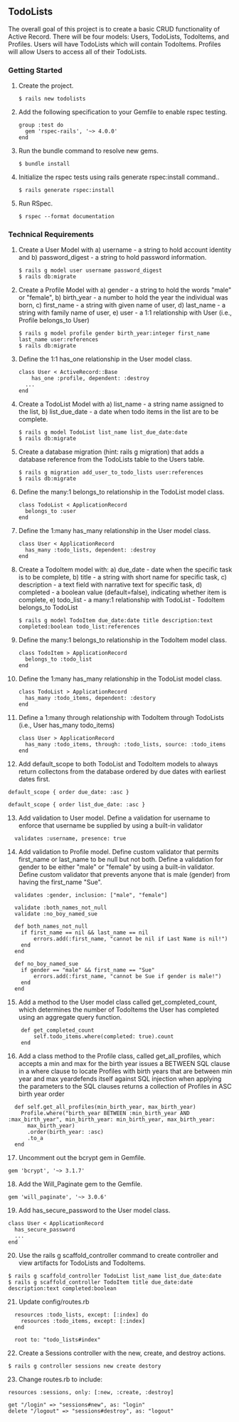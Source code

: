 ## TodoLists

The overall goal of this project is to create a basic CRUD functionality of Active Record.  There will be four models: Users, TodoLists, TodoItems, and Profiles.  Users will have TodoLists which will contain TodoItems.  Profiles will allow Users to access all of their TodoLists.

### Getting Started

1. Create the project.

    ```shell
    $ rails new todolists
    ```

2. Add the following specification to your Gemfile to enable rspec testing.

    ```shell
    group :test do
      gem 'rspec-rails', '~> 4.0.0'
    end
    ```

3. Run the bundle command to resolve new gems.

    ```shell
    $ bundle install
    ```

4. Initialize the rspec tests using rails generate rspec:install command..

    ```shell
    $ rails generate rspec:install
    ```

5. Run RSpec.

    ```shell
    $ rspec --format documentation
    ```

### Technical Requirements

1. Create a User Model with a) username - a string to hold account identity and b) password_digest - a string to hold password information.

    ```shell
    $ rails g model user username password_digest
    $ rails db:migrate
    ```

2. Create a Profile Model with a) gender - a string to hold the words "male" or "female", b) birth_year - a number to hold the year the individual was born, c) first_name - a string with given name of user, d) last_name - a string with family name of user, e) user - a 1:1 relationship with User (i.e., Profile belongs_to User)

    ```shell
    $ rails g model profile gender birth_year:integer first_name last_name user:references
    $ rails db:migrate
    ```

3. Define the 1:1 has_one relationship in the User model class.

    ```shell
    class User < ActiveRecord::Base
	    has_one :profile, dependent: :destroy
      ...
    end
    ```

4. Create a TodoList Model with a) list_name - a string name assigned to the list, b) list_due_date - a date when todo items in the list are to be complete.

    ```shell
    $ rails g model TodoList list_name list_due_date:date
    $ rails db:migrate
    ```

5. Create a database migration (hint: rails g migration) that adds a database reference from the TodoLists table to the
Users table.

    ```shell
    $ rails g migration add_user_to_todo_lists user:references
    $ rails db:migrate
    ```

6. Define the many:1 belongs_to relationship in the TodoList model class.

    ```shell
    class TodoList < ApplicationRecord
      belongs_to :user
    end
    ```

7. Define the 1:many has_many relationship in the User model class.

    ```shell
    class User < ApplicationRecord
      has_many :todo_lists, dependent: :destroy
    end
    ```

8. Create a TodoItem model with: a) due_date - date when the specific task is to be complete, b) title - a string with short name for specific task, c) description - a text field with narrative text for specific task, d) completed - a boolean value (default=false), indicating whether item is complete, e) todo_list - a many:1 relationship with TodoList - TodoItem belongs_to TodoList

    ```shell
    $ rails g model TodoItem due_date:date title description:text completed:boolean todo_list:references
    ```

9. Define the many:1 belongs_to relationship in the TodoItem model class.

    ```shell
    class TodoItem > ApplicationRecord
      belongs_to :todo_list
    end
    ```

10. Define the 1:many has_many relationship in the TodoList model class.

    ```shell
    class TodoList > ApplicationRecord
      has_many :todo_items, dependent: :destory
    end
    ```

11. Define a 1:many through relationship with TodoItem through TodoLists (i.e., User has_many
todo_items)

    ```shell
    class User > ApplicationRecord
      has_many :todo_items, through: :todo_lists, source: :todo_items
    end
    ```

12. Add default_scope to both TodoList and TodoItem models to always return collectons from the database ordered by
due dates with earliest dates first.

  ```shell
  default_scope { order due_date: :asc }

  default_scope { order list_due_date: :asc }
  ```

13. Add validation to User model.  Define a validation for username to enforce that username be supplied by using a built-in validator

```shell
  validates :username, presence: true
```

14. Add validation to Profile model.  Define custom validator that permits first_name or last_name to be null but not both.  Define a validation for gender to be either "male" or "female" by using a built-in validator.  Define custom validator that prevents anyone that is male (gender) from having the first_name "Sue".

```shell
  validates :gender, inclusion: ["male", "female"]

  validate :both_names_not_null
  validate :no_boy_named_sue

  def both_names_not_null
  	if first_name == nil && last_name == nil
  		errors.add(:first_name, "cannot be nil if Last Name is nil!")
  	end
  end

  def no_boy_named_sue
  	if gender == "male" && first_name == "Sue"
  		errors.add(:first_name, "cannot be Sue if gender is male!")
  	end
  end
```

15.  Add a method to the User model class called get_completed_count, which determines the number of TodoItems the User has completed using an aggregate query function.

```shell
	def get_completed_count
		self.todo_items.where(completed: true).count
	end
```

16.  Add a class method to the Profile class, called get_all_profiles, which accepts a min and max for the birth year
issues a BETWEEN SQL clause in a where clause to locate Profiles with birth years that are between min year and max yeardefends itself against SQL injection when applying the parameters to the SQL clauses returns a collection of Profiles in ASC birth year order

```shell
  def self.get_all_profiles(min_birth_year, max_birth_year)
  	Profile.where("birth_year BETWEEN :min_birth_year AND :max_birth_year", min_birth_year: min_birth_year, max_birth_year:         
      max_birth_year)
      .order(birth_year: :asc)
      .to_a
  end
```

17.  Uncomment out the bcrypt gem in Gemfile.

```shell
gem 'bcrypt', '~> 3.1.7'
```

18.  Add the Will_Paginate gem to the Gemfile.

```shell
gem 'will_paginate', '~> 3.0.6'
```

19.  Add has_secure_password to the User model class.

```shell
class User < ApplicationRecord
  has_secure_password
  ...
end
```

20.  Use the rails g scaffold_controller command to create controller and view artifacts for TodoLists and TodoItems.

```shell
$ rails g scaffold_controller TodoList list_name list_due_date:date
$ rails g scaffold_controller TodoItem title due_date:date description:text completed:boolean
```

21.  Update config/routes.rb

```shell
  resources :todo_lists, except: [:index] do
    resources :todo_items, except: [:index]
  end

  root to: "todo_lists#index"

```

22.  Create a Sessions controller with the new, create, and destroy actions.

```shell
$ rails g controller sessions new create destory
```

23.  Change routes.rb to include:

```shell
resources :sessions, only: [:new, :create, :destroy]

get "/login" => "sessions#new", as: "login"
delete "/logout" => "sessions#destroy", as: "logout"
```
